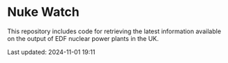 # Nuke Watch

This repository includes code for retrieving the latest information available on the output of EDF nuclear power plants in the UK.

Last updated: 2024-11-01 19:11